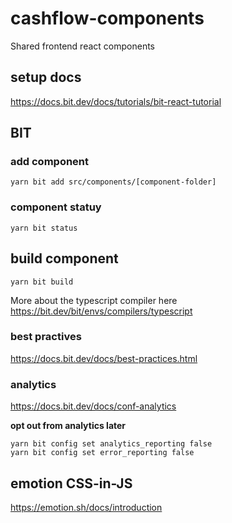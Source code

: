# cashflow-components

Shared frontend react components

## setup docs

https://docs.bit.dev/docs/tutorials/bit-react-tutorial

## BIT

### add component

```
yarn bit add src/components/[component-folder]
```

### component statuy

```
yarn bit status
```

## build component

```
yarn bit build
```

More about the typescript compiler here https://bit.dev/bit/envs/compilers/typescript

### best practives

https://docs.bit.dev/docs/best-practices.html

### analytics

https://docs.bit.dev/docs/conf-analytics

**opt out from analytics later**

```
yarn bit config set analytics_reporting false
yarn bit config set error_reporting false
```

## emotion CSS-in-JS

https://emotion.sh/docs/introduction
